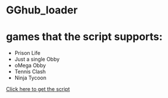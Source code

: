 # GGhub_loader

# games that the script supports:
- Prison Life
- Just a single Obby
- oMega Obby
- Tennis Clash
- Ninja Tycoon

[Click here to get the script]("loadstring(game:HttpGet("https://raw.githubusercontent.com/dnzingg/GGhub_loader/refs/heads/main/GGhub_loader"))()")
